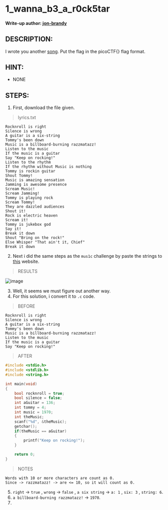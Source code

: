 # 1_wanna_b3_a_r0ck5tar
#### Write-up author: [jon-brandy](https://github.com/jon-brandy)
## DESCRIPTION:
I wrote you another [song](https://github.com/jon-brandy/CTF-WRITE-UP/blob/c897cbec3902572de751af39e254054130adbec5/Asset/1_wanna_b3_a_r0ck5tar/lyrics.txt). Put the flag in the picoCTF{} flag format.
## HINT:
- NONE
## STEPS:
1. First, download the file given.

> lyrics.txt

```
Rocknroll is right              
Silence is wrong                
A guitar is a six-string        
Tommy's been down               
Music is a billboard-burning razzmatazz!
Listen to the music             
If the music is a guitar                  
Say "Keep on rocking!"                
Listen to the rhythm
If the rhythm without Music is nothing
Tommy is rockin guitar
Shout Tommy!                    
Music is amazing sensation 
Jamming is awesome presence
Scream Music!                   
Scream Jamming!                 
Tommy is playing rock           
Scream Tommy!       
They are dazzled audiences                  
Shout it!
Rock is electric heaven                     
Scream it!
Tommy is jukebox god            
Say it!                                     
Break it down
Shout "Bring on the rock!"
Else Whisper "That ain't it, Chief"                 
Break it down 
```

2. Next i did the same steps as the `mus1c` challenge by paste the strings to [this](https://codewithrockstar.com/online) website.

> RESULTS

![image](https://user-images.githubusercontent.com/70703371/182017070-7d770cda-577d-4941-ae73-2345db7be14f.png)

3. Well, it seems we must figure out another way.
4. For this solution, i convert it to `.c` code.

> BEFORE

```
Rocknroll is right              
Silence is wrong                
A guitar is a six-string        
Tommy's been down               
Music is a billboard-burning razzmatazz!
Listen to the music             
If the music is a guitar                  
Say "Keep on rocking!" 
```

> AFTER

```c
#include <stdio.h>
#include <stdlib.h>
#include <string.h>

int main(void)
{
    bool rocknroll = true;
    bool silence = false;
    int aGuitar = 136;
    int tommy = 4;
    int music = 1970;
    int theMusic;
    scanf("%d", &theMusic);
    getchar();
    if(theMusic == aGuitar)
    {
        printf("Keep on rocking!");
    }

    return 0;
}
```

> NOTES

```
Words with 10 or more characters are count as 0.
Since -> razzmatazz! -> are <= 10, so it will count as 0.
```

5. `right` -> `true` , `wrong` -> `false` , `a six string` -> `a: 1` , `six: 3` , `string: 6`.
6. `a billboard-burning razzmatazz!` -> `1970`.
7. 


